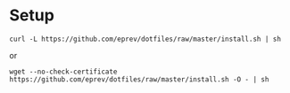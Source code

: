 # Setup

```
curl -L https://github.com/eprev/dotfiles/raw/master/install.sh | sh
```

or

```
wget --no-check-certificate https://github.com/eprev/dotfiles/raw/master/install.sh -O - | sh
```
